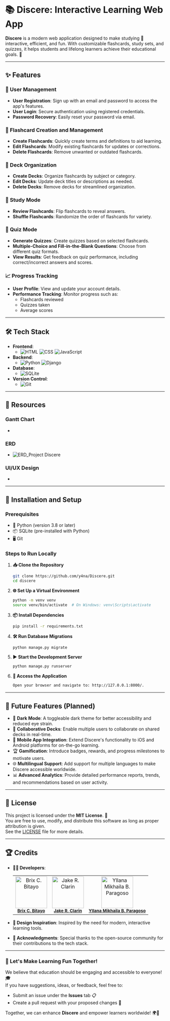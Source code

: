 # 📚 Discere: Interactive Learning Web App

**Discere** is a modern web application designed to make studying 📖 interactive, efficient, and fun. With customizable flashcards, study sets, and quizzes, it helps students and lifelong learners achieve their educational goals. 🎯

---

## ✨ Features

### 🔐 User Management
- **User Registration**: Sign up with an email and password to access the app's features.
- **User Login**: Secure authentication using registered credentials.
- **Password Recovery**: Easily reset your password via email.

### 📝 Flashcard Creation and Management
- **Create Flashcards**: Quickly create terms and definitions to aid learning.
- **Edit Flashcards**: Modify existing flashcards for updates or corrections.
- **Delete Flashcards**: Remove unwanted or outdated flashcards.

### 📂 Deck Organization
- **Create Decks**: Organize flashcards by subject or category.
- **Edit Decks**: Update deck titles or descriptions as needed.
- **Delete Decks**: Remove decks for streamlined organization.

### 🔄 Study Mode
- **Review Flashcards**: Flip flashcards to reveal answers.
- **Shuffle Flashcards**: Randomize the order of flashcards for variety.

### 🧠 Quiz Mode
- **Generate Quizzes**: Create quizzes based on selected flashcards.
- **Multiple-Choice and Fill-in-the-Blank Questions**: Choose from different quiz formats.
- **View Results**: Get feedback on quiz performance, including correct/incorrect answers and scores.

### 📈 Progress Tracking
- **User Profile**: View and update your account details.
- **Performance Tracking**: Monitor progress such as:
  - Flashcards reviewed
  - Quizzes taken
  - Average scores

---

## 🛠️ Tech Stack

- **Frontend**:
  - ![HTML](https://img.shields.io/badge/-HTML5-orange?logo=html5&logoColor=white) ![CSS](https://img.shields.io/badge/-CSS3-blue?logo=css3&logoColor=white) ![JavaScript](https://img.shields.io/badge/-JavaScript-yellow?logo=javascript&logoColor=white)
- **Backend**:
  - ![Python](https://img.shields.io/badge/-Python-blue?logo=python&logoColor=white) ![Django](https://img.shields.io/badge/-Django-green?logo=django&logoColor=white)
- **Database**:
  - ![SQLite](https://img.shields.io/badge/-SQLite-lightblue?logo=sqlite&logoColor=white)
- **Version Control**:
  - ![Git](https://img.shields.io/badge/-Git-orange?logo=git&logoColor=white)

---
## 📂 Resources

### Gantt Chart
- 

### ERD
- ![ERD_Project Discere](https://github.com/user-attachments/assets/cbb6a30c-1098-437a-bf54-14c20dfb2731)


### UI/UX Design
- 

---

## 🚀 Installation and Setup

### Prerequisites
- 🐍 Python (version 3.8 or later)
- 📦 SQLite (pre-installed with Python)
- 🖥️ Git

### Steps to Run Locally

1. **📥 Clone the Repository**
   ```bash
   git clone https://github.com/y4na/Discere.git
   cd discere
2. **🌐 Set Up a Virtual Environment**
   ```bash
   python -m venv venv
   source venv/bin/activate  # On Windows: venv\Scripts\activate
3. **📦 Install Dependencies**
   ```bash
   pip install -r requirements.txt
4. **🛠️ Run Database Migrations**
   ```bash
   python manage.py migrate
5. **▶️ Start the Development Server**
   ```bash
   python manage.py runserver
6. **🌟 Access the Application**
   ```bash
   Open your browser and navigate to: http://127.0.0.1:8000/.

---

## 🎯 Future Features (Planned)
- 🌙 **Dark Mode**: A toggleable dark theme for better accessibility and reduced eye strain.
- 🤝 **Collaborative Decks**: Enable multiple users to collaborate on shared decks in real-time.
- 📱 **Mobile App Integration**: Extend Discere's functionality to iOS and Android platforms for on-the-go learning.
- 🏆 **Gamification**: Introduce badges, rewards, and progress milestones to motivate users.
- 🌐 **Multilingual Support**: Add support for multiple languages to make Discere accessible worldwide.
- 📊 **Advanced Analytics**: Provide detailed performance reports, trends, and recommendations based on user activity.

---

## 📜 License

This project is licensed under the **MIT License**. 📝  
You are free to use, modify, and distribute this software as long as proper attribution is given.  
See the [LICENSE](LICENSE) file for more details.

---

## 🏆 Credits

- **👨‍💻 Developers**:
  <table style="border: none">
    <tr>
      <td align="center">
        <img src="https://scontent.fceb8-1.fna.fbcdn.net/v/t39.30808-6/350920215_1199430287400023_3206461578258133432_n.jpg?_nc_cat=100&ccb=1-7&_nc_sid=a5f93a&_nc_eui2=AeEgm1uDl50hb2Y4uW-fKdV7ib4jCcAYUKOJviMJwBhQo_RJyAFjf_7Vldi3--N-3KBgFP9y-lX3vVPK5hz1aLDs&_nc_ohc=X65VHjnkNZ0Q7kNvgHGRCVH&_nc_zt=23&_nc_ht=scontent.fceb8-1.fna&_nc_gid=AxKgiVIdfQQjTZShrV32McY&oh=00_AYBY8LdMnaZot3lIWETr3QLNh_OztuWj1VvbmDkYgpiItw&oe=675D9AFB" width="100px;" alt="Brix C. Bitayo"/><br />
        <sub><b><a href="https://github.com/satorime" target="_blank">Brix C. Bitayo</a></b></sub>
      </td>
      <td align="center">
        <img src="https://scontent.fceb8-1.fna.fbcdn.net/v/t39.30808-6/447281557_7414729571970537_809916978661235860_n.jpg?stp=cp6_dst-jpg_tt6&_nc_cat=106&ccb=1-7&_nc_sid=6ee11a&_nc_eui2=AeFiJy-rxS-aCrEWvlT0XaJwftv8jVjegCp-2_yNWN6AKs5rpau2wKAPY93Hugdnu3ecy450yRpkU8PnuKnYJGza&_nc_ohc=o_nDnq2BiOUQ7kNvgHVHoNN&_nc_zt=23&_nc_ht=scontent.fceb8-1.fna&_nc_gid=AHtqSgC32IFRICLEZYT7Q5O&oh=00_AYCmmlvb8NxsFAi6ttKNO45DFbJvCDgtuCNufhhGUXNVBg&oe=675D8283" width="100px;" alt="Jake R. Clarin"/><br />
        <sub><b><a href="https://github.com/Ariase26" target="_blank">Jake R. Clarin</a></b></sub>
      </td>
      <td align="center">
        <img src="https://scontent.fceb8-1.fna.fbcdn.net/v/t39.30808-1/447292533_7811653475540068_4928920792056669158_n.jpg?stp=dst-jpg_s200x200_tt6&_nc_cat=108&ccb=1-7&_nc_sid=0ecb9b&_nc_eui2=AeED-ie3lkAVILEj9pBMMXv250pAGofbKDnnSkAah9soOeOeu782AgtFIPSpRCi_y4XZCoZcwq2W_7W1jwlGUuko&_nc_ohc=8ARGPPsgGe8Q7kNvgE-XEX_&_nc_zt=24&_nc_ht=scontent.fceb8-1.fna&_nc_gid=ARPIYS79VkyyM19lwwUYucq&oh=00_AYA8iwEPH8oeB_vBYeb3pmb8Fe3K2_loRxn8nBk0VWvHTA&oe=675D987B" width="100px;" alt="Yllana Mikhaila B. Paragoso"/><br />
        <sub><b><a href="https://github.com/y4na" target="_blank">Yllana Mikhaila B. Paragoso</a></b></sub>
      </td>
    </tr>
  </table>

- **🎨 Design Inspiration**: Inspired by the need for modern, interactive learning tools.  
- **📢 Acknowledgments**: Special thanks to the open-source community for their contributions to the tech stack.

---

### 🌟 Let's Make Learning Fun Together!

We believe that education should be engaging and accessible to everyone! 🎓  
If you have suggestions, ideas, or feedback, feel free to:  
- Submit an issue under the **Issues** tab 📋  
- Create a pull request with your proposed changes 🌱  

Together, we can enhance **Discere** and empower learners worldwide! 🌍🚀


